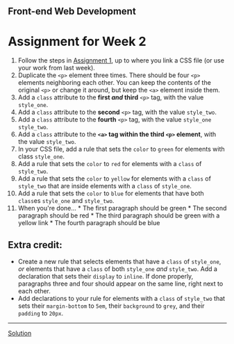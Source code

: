 ## Front-end Web Development

# Assignment for Week 2

1.  Follow the steps in [Assignment 1](https://github.com/JeffreyATW/fwd-assignments/blob/master/series8/class1/assignment.md), up to where you link a CSS file (or use your work from last week).
2.  Duplicate the `<p>` element three times. There should be four `<p>` elements neighboring each other. You can keep the contents of the original `<p>` or change it around, but keep the `<a>` element inside them.
3.  Add a `class` attribute to the **first _and_ third** `<p>` tag, with the value `style_one`.
4.  Add a `class` attribute to the **second** `<p>` tag, with the value `style_two`.
5.  Add a `class` attribute to the **fourth** `<p>` tag, with the value `style_one style_two`.
6.  Add a `class` attribute to the **`<a>` tag within the third `<p>` element**, with the value `style_two`.
7.  In your CSS file, add a rule that sets the `color` to `green` for elements with class `style_one`.
8.  Add a rule that sets the `color` to `red` for elements with a `class` of `style_two`.
9.  Add a rule that sets the `color` to `yellow` for elements with a `class` of `style_two` that are inside elements with a `class` of `style_one`.
10.  Add a rule that sets the `color` to `blue` for elements that have both `class`es `style_one` and `style_two`.
11.  When you're done...
    *   The first paragraph should be green
    *   The second paragraph should be red
    *   The third paragraph should be green with a yellow link
    *   The fourth paragraph should be blue

## Extra credit:

*   Create a new rule that selects elements that have a `class` of `style_one`, _or_ elements that have a `class` of both `style_one` _and_ `style_two`. Add a declaration that sets their `display` to `inline`. If done properly, paragraphs three and four should appear on the same line, right next to each other.
*   Add declarations to your rule for elements with a `class` of `style_two` that sets their `margin-bottom` to `5em`, their `background` to `grey`, and their `padding` to `20px`.

* * *

[Solution](http://jeffreyatw.github.io/fwd-assignments/series8/class2/solution/)
